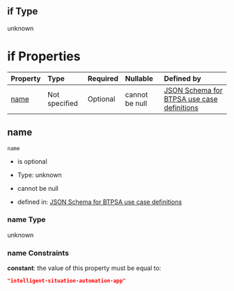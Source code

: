 ## if Type

unknown

# if Properties

| Property      | Type          | Required | Nullable       | Defined by                                                                                                                                                                                                        |
| :------------ | :------------ | :------- | :------------- | :---------------------------------------------------------------------------------------------------------------------------------------------------------------------------------------------------------------- |
| [name](#name) | Not specified | Optional | cannot be null | [JSON Schema for BTPSA use case definitions](btpsa-usecase-properties-services-items-allof-2-then-allof-26-if-properties-name.md "undefined#/properties/services/items/allOf/2/then/allOf/26/if/properties/name") |

## name



`name`

*   is optional

*   Type: unknown

*   cannot be null

*   defined in: [JSON Schema for BTPSA use case definitions](btpsa-usecase-properties-services-items-allof-2-then-allof-26-if-properties-name.md "undefined#/properties/services/items/allOf/2/then/allOf/26/if/properties/name")

### name Type

unknown

### name Constraints

**constant**: the value of this property must be equal to:

```json
"intelligent-situation-automation-app"
```
